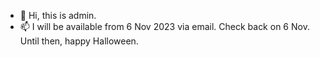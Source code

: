 - 👋 Hi, this is admin. 
- 📫 I will be available from 6 Nov 2023 via email. Check back on 6 Nov.
  Until then, happy Halloween.
